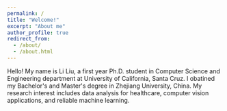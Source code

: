 ```yaml
---
permalink: /
title: "Welcome!"
excerpt: "About me"
author_profile: true
redirect_from: 
  - /about/
  - /about.html
---
```


Hello! My name is Li Liu, a first year Ph.D. student in Computer Science and Engineering department at University of California, Santa Cruz. I obatined my Bachelor's and Master's degree in Zhejiang University, China. My research interest includes data analysis for healthcare, computer vision applications, and reliable machine learning.
